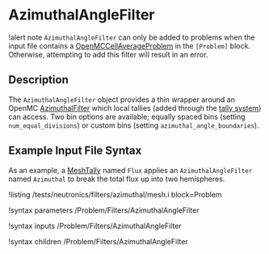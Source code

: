 # AzimuthalAngleFilter

!alert note
`AzimuthalAngleFilter` can only be added to problems when the input file contains a [OpenMCCellAverageProblem](OpenMCCellAverageProblem.md)
in the `[Problem]` block. Otherwise, attempting to add this filter will result in an error.

## Description

The `AzimuthalAngleFilter` object provides a thin wrapper around an OpenMC [AzimuthalFilter](https://docs.openmc.org/en/stable/pythonapi/generated/openmc.AzimuthalFilter.html#openmc.AzimuthalFilter) which local tallies (added through the [tally system](AddTallyAction.md))
can access.  Two bin options are available; equally spaced bins (setting `num_equal_divisions`) or
custom bins (setting `azimuthal_angle_boundaries`).

## Example Input File Syntax

As an example, a [MeshTally](MeshTally.md) named `Flux` applies an `AzimuthalAngleFilter` named `Azimuthal` to break the total flux up
into two hemispheres.

!listing /tests/neutronics/filters/azimuthal/mesh.i
  block=Problem

!syntax parameters /Problem/Filters/AzimuthalAngleFilter

!syntax inputs /Problem/Filters/AzimuthalAngleFilter

!syntax children /Problem/Filters/AzimuthalAngleFilter
